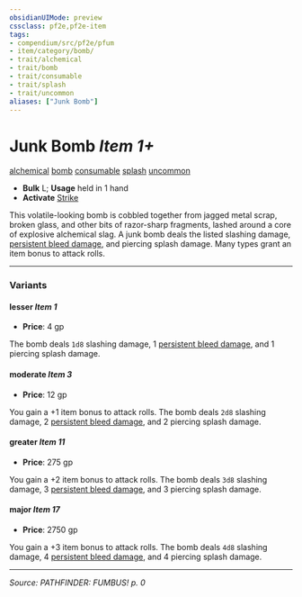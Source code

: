 ```yaml
---
obsidianUIMode: preview
cssclass: pf2e,pf2e-item
tags:
- compendium/src/pf2e/pfum
- item/category/bomb/
- trait/alchemical
- trait/bomb
- trait/consumable
- trait/splash
- trait/uncommon
aliases: ["Junk Bomb"]
---
```

# Junk Bomb *Item 1+*  
[alchemical](alchemical.md "Alchemical Item Trait")  [bomb](bomb.md "Bomb Item Trait")  [consumable](consumable.md "Consumable Item Trait")  [splash](splash.md "Splash Weapon Trait")  [uncommon](uncommon.md "Uncommon Rarity Trait")  

- **Bulk** L; **Usage** held in 1 hand
- **Activate** [Strike](strike.md)

This volatile-looking bomb is cobbled together from jagged metal scrap, broken glass, and other bits of razor-sharp fragments, lashed around a core of explosive alchemical slag. A junk bomb deals the listed slashing damage, [persistent bleed damage](conditions.md#Persistent%20Damage), and piercing splash damage. Many types grant an item bonus to attack rolls.

---

### Variants

#### lesser *Item 1*

- **Price**: 4 gp

The bomb deals `1d8` slashing damage, 1 [persistent bleed damage](conditions.md#Persistent%20Damage), and 1 piercing splash damage.

#### moderate *Item 3*

- **Price**: 12 gp

You gain a +1 item bonus to attack rolls. The bomb deals `2d8` slashing damage, 2 [persistent bleed damage](conditions.md#Persistent%20Damage), and 2 piercing splash damage.

#### greater *Item 11*

- **Price**: 275 gp

You gain a +2 item bonus to attack rolls. The bomb deals `3d8` slashing damage, 3 [persistent bleed damage](conditions.md#Persistent%20Damage), and 3 piercing splash damage.

#### major *Item 17*

- **Price**: 2750 gp

You gain a +3 item bonus to attack rolls. The bomb deals `4d8` slashing damage, 4 [persistent bleed damage](conditions.md#Persistent%20Damage), and 4 piercing splash damage.

---
*Source: PATHFINDER: FUMBUS! p. 0*